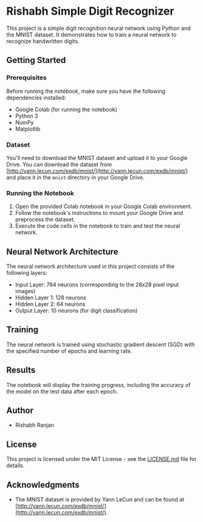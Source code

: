 # Rishabh Simple Digit Recognizer

This project is a simple digit recognition neural network using Python and the MNIST dataset. It demonstrates how to train a neural network to recognize handwritten digits.

## Getting Started

### Prerequisites

Before running the notebook, make sure you have the following dependencies installed:

- Google Colab (for running the notebook)
- Python 3
- NumPy
- Matplotlib

### Dataset

You'll need to download the MNIST dataset and upload it to your Google Drive. You can download the dataset from [http://yann.lecun.com/exdb/mnist/](http://yann.lecun.com/exdb/mnist/) and place it in the `mnist` directory in your Google Drive.

### Running the Notebook

1. Open the provided Colab notebook in your Google Colab environment.
2. Follow the notebook's instructions to mount your Google Drive and preprocess the dataset.
3. Execute the code cells in the notebook to train and test the neural network.

## Neural Network Architecture

The neural network architecture used in this project consists of the following layers:

- Input Layer: 784 neurons (corresponding to the 28x28 pixel input images)
- Hidden Layer 1: 128 neurons
- Hidden Layer 2: 64 neurons
- Output Layer: 10 neurons (for digit classification)

## Training

The neural network is trained using stochastic gradient descent (SGD) with the specified number of epochs and learning rate.

## Results

The notebook will display the training progress, including the accuracy of the model on the test data after each epoch.

## Author

- Rishabh Ranjan

## License

This project is licensed under the MIT License - see the [LICENSE.md](LICENSE.md) file for details.

## Acknowledgments

- The MNIST dataset is provided by Yann LeCun and can be found at [http://yann.lecun.com/exdb/mnist/](http://yann.lecun.com/exdb/mnist/).


